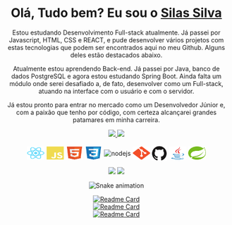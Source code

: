 <div>
  
  <h1 align="center">
    Olá, Tudo bem? Eu sou o 
    <a href="https://www.linkedin.com/in/silas-psilva/">Silas Silva</a>
  </h1>
  
<p align="center">
    Estou estudando Desenvolvimento Full-stack atualmente. Já passei por Javascript, HTML, CSS e REACT, e pude desenvolver vários projetos com estas tecnologias que podem ser encontrados aqui no meu Github. Alguns deles estão destacados abaixo.</p>
<p align="center">
    Atualmente estou aprendendo Back-end. Já passei por Java, banco de dados PostgreSQL e agora estou estudando Spring Boot. Ainda falta um módulo onde serei desafiado a, de fato, desenvolver como um Full-stack, atuando na interface com o usuário e com o servidor.</p>
    <p align="center">
    Já estou pronto para entrar no mercado como um Desenvolvedor Júnior e, com a paixão que tenho por código, com certeza alcançarei grandes patamares em minha carreira.
  </p>
  
</div>

<div align="center">
  <a href="https://github.com/silasps">
    <img height="150em" src="https://github-readme-stats.vercel.app/api?username=silasps&count_private=true&include_all_commits=true&show_icons=true&theme=dracula&hide_border=false&show_owner=true"/>
    <img height="150em" src="https://github-readme-stats.vercel.app/api/top-langs/?username=duribeiro&theme=dracula&hide_border=false&&layout=compact"/>
  </a>
</div>

<div align="center" valign="top"><br>
  <img align="center" alt="React" height="30" width="40" src="https://raw.githubusercontent.com/devicons/devicon/master/icons/react/react-original.svg">
  <img align="center" alt="Js" height="30" width="40" src="https://raw.githubusercontent.com/devicons/devicon/master/icons/javascript/javascript-plain.svg">
  <img align="center" alt="HTML" height="30" width="40" src="https://raw.githubusercontent.com/devicons/devicon/master/icons/html5/html5-original.svg">
  <img align="center" alt="CSS" height="30" width="40" src="https://raw.githubusercontent.com/devicons/devicon/master/icons/css3/css3-original.svg">
  <img align="center" alt="nodejs" height="30" width="40" src="https://cdn.worldvectorlogo.com/logos/nodejs-icon.svg">
  <img align="center" alt="git" height="30" width="40" src="https://raw.githubusercontent.com/devicons/devicon/master/icons/git/git-original.svg">
  <img align="center" alt="github" height="35" width="35" src="https://raw.githubusercontent.com/devicons/devicon/master/icons/github/github-original.svg">
  <img align="center" alt="git" height="30" width="40" src="https://raw.githubusercontent.com/devicons/devicon/master/icons/java/java-original.svg">
  <img align="center" alt="git" height="30" width="40" src="https://raw.githubusercontent.com/devicons/devicon/master/icons/spring/spring-original.svg">
  
  <p></p>

<div align="center">
  <a href="https://www.linkedin.com/in/silaspereiras/"><img src="https://img.shields.io/badge/-LinkedIn-%230077B5?style=for-the-badge&logo=linkedin&logoColor=white" target="_blank"></a> 
  <a href="mailto:silaspereiras@gmail.com"><img src="https://img.shields.io/badge/-Gmail-%23333?style=for-the-badge&logo=gmail&logoColor=red" target="_blank"></a>
</div>

<div align="center">

  ![Snake animation](https://github.com/danielbped/danielbped/blob/output/github-contribution-grid-snake.svg)
  
</div>

[![Readme Card](https://github-readme-stats.vercel.app/api/pin/?username=silasps&repo=Knowledge-Base-Project)](https://github.com/anuraghazra/github-readme-stats)
  <br/>
[![Readme Card](https://github-readme-stats.vercel.app/api/pin/?username=silasps&repo=Pharmacy-Management)](https://github.com/anuraghazra/github-readme-stats)
  <br/>
[![Readme Card](https://github-readme-stats.vercel.app/api/pin/?username=silasps&repo=Document-Management)](https://github.com/anuraghazra/github-readme-stats)
